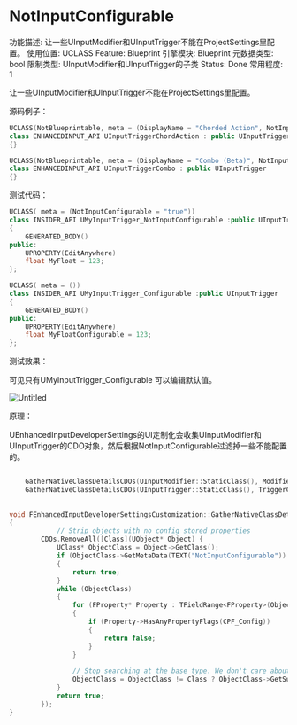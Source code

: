 # NotInputConfigurable

功能描述: 让一些UInputModifier和UInputTrigger不能在ProjectSettings里配置。
使用位置: UCLASS
Feature: Blueprint
引擎模块: Blueprint
元数据类型: bool
限制类型: UInputModifier和UInputTrigger的子类
Status: Done
常用程度: 1

让一些UInputModifier和UInputTrigger不能在ProjectSettings里配置。

源码例子：

```cpp
UCLASS(NotBlueprintable, meta = (DisplayName = "Chorded Action", NotInputConfigurable = "true"))
class ENHANCEDINPUT_API UInputTriggerChordAction : public UInputTrigger
{}

UCLASS(NotBlueprintable, meta = (DisplayName = "Combo (Beta)", NotInputConfigurable = "true"))
class ENHANCEDINPUT_API UInputTriggerCombo : public UInputTrigger
{}
```

测试代码：

```cpp
UCLASS( meta = (NotInputConfigurable = "true"))
class INSIDER_API UMyInputTrigger_NotInputConfigurable :public UInputTrigger
{
	GENERATED_BODY()
public:
	UPROPERTY(EditAnywhere)
	float MyFloat = 123;
};

UCLASS( meta = ())
class INSIDER_API UMyInputTrigger_Configurable :public UInputTrigger
{
	GENERATED_BODY()
public:
	UPROPERTY(EditAnywhere)
	float MyFloatConfigurable = 123;
};

```

测试效果：

可见只有UMyInputTrigger_Configurable 可以编辑默认值。

![Untitled](NotInputConfigurable/Untitled.png)

原理：

UEnhancedInputDeveloperSettings的UI定制化会收集UInputModifier和UInputTrigger的CDO对象，然后根据NotInputConfigurable过滤掉一些不能配置的。

```cpp

	GatherNativeClassDetailsCDOs(UInputModifier::StaticClass(), ModifierCDOs);
	GatherNativeClassDetailsCDOs(UInputTrigger::StaticClass(), TriggerCDOs);
	
	
void FEnhancedInputDeveloperSettingsCustomization::GatherNativeClassDetailsCDOs(UClass* Class, TArray<UObject*>& CDOs)
{
			// Strip objects with no config stored properties
		CDOs.RemoveAll([Class](UObject* Object) {
			UClass* ObjectClass = Object->GetClass();
			if (ObjectClass->GetMetaData(TEXT("NotInputConfigurable")).ToBool())
			{
				return true;
			}
			while (ObjectClass)
			{
				for (FProperty* Property : TFieldRange<FProperty>(ObjectClass, EFieldIteratorFlags::ExcludeSuper, EFieldIteratorFlags::ExcludeDeprecated))
				{
					if (Property->HasAnyPropertyFlags(CPF_Config))
					{
						return false;
					}
				}
		
				// Stop searching at the base type. We don't care about configurable properties lower than that.
				ObjectClass = ObjectClass != Class ? ObjectClass->GetSuperClass() : nullptr;
			}
			return true;
		});
}
```